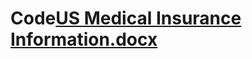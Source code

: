 # Code[US Medical Insurance Information.docx](https://github.com/BSR5/Code/files/10204225/US.Medical.Insurance.Information.docx)
